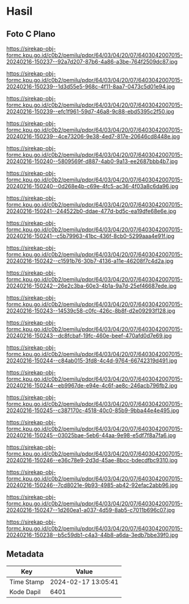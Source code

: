 # Hasil

## Foto C Plano

https://sirekap-obj-formc.kpu.go.id/c0b2/pemilu/pdpr/64/03/04/20/07/6403042007015-20240216-150237--92a7d207-87b6-4a86-a3be-764f2509dc87.jpg

https://sirekap-obj-formc.kpu.go.id/c0b2/pemilu/pdpr/64/03/04/20/07/6403042007015-20240216-150239--1d3d55e5-968c-4f11-8aa7-0473c5d01e94.jpg

https://sirekap-obj-formc.kpu.go.id/c0b2/pemilu/pdpr/64/03/04/20/07/6403042007015-20240216-150239--efc1f961-59d7-46a8-9c88-ebd5395c2f50.jpg

https://sirekap-obj-formc.kpu.go.id/c0b2/pemilu/pdpr/64/03/04/20/07/6403042007015-20240216-150239--4ce73206-9e38-4ed7-817e-20646cd8448e.jpg

https://sirekap-obj-formc.kpu.go.id/c0b2/pemilu/pdpr/64/03/04/20/07/6403042007015-20240216-150240--5809569f-d887-4ab0-9a13-ee2687bbb4b7.jpg

https://sirekap-obj-formc.kpu.go.id/c0b2/pemilu/pdpr/64/03/04/20/07/6403042007015-20240216-150240--0d268e4b-c69e-4fc5-ac36-4f03a8c6da96.jpg

https://sirekap-obj-formc.kpu.go.id/c0b2/pemilu/pdpr/64/03/04/20/07/6403042007015-20240216-150241--244522b0-ddae-477d-bd5c-ea19dfe68e6e.jpg

https://sirekap-obj-formc.kpu.go.id/c0b2/pemilu/pdpr/64/03/04/20/07/6403042007015-20240216-150241--c5b79963-41bc-436f-8cb0-5299aaa4e91f.jpg

https://sirekap-obj-formc.kpu.go.id/c0b2/pemilu/pdpr/64/03/04/20/07/6403042007015-20240216-150242--c1591b76-30b7-4136-a11e-46208f7c4d2a.jpg

https://sirekap-obj-formc.kpu.go.id/c0b2/pemilu/pdpr/64/03/04/20/07/6403042007015-20240216-150242--26e2c3ba-60e3-4b1a-9a7d-25ef46687ede.jpg

https://sirekap-obj-formc.kpu.go.id/c0b2/pemilu/pdpr/64/03/04/20/07/6403042007015-20240216-150243--14539c58-c0fc-426c-8b8f-d2e09293f128.jpg

https://sirekap-obj-formc.kpu.go.id/c0b2/pemilu/pdpr/64/03/04/20/07/6403042007015-20240216-150243--dc8fcbaf-19fc-460e-beef-470afd0d7e69.jpg

https://sirekap-obj-formc.kpu.go.id/c0b2/pemilu/pdpr/64/03/04/20/07/6403042007015-20240216-150244--c84ab015-3fd8-4c4d-9764-66742319d491.jpg

https://sirekap-obj-formc.kpu.go.id/c0b2/pemilu/pdpr/64/03/04/20/07/6403042007015-20240216-150244--eb9967de-e94e-4c6f-ae8c-246acb796fb2.jpg

https://sirekap-obj-formc.kpu.go.id/c0b2/pemilu/pdpr/64/03/04/20/07/6403042007015-20240216-150245--c387170c-4518-40c0-85b9-9bba44e4e495.jpg

https://sirekap-obj-formc.kpu.go.id/c0b2/pemilu/pdpr/64/03/04/20/07/6403042007015-20240216-150245--03025bae-5eb6-44aa-9e98-e5df7f8a7fa6.jpg

https://sirekap-obj-formc.kpu.go.id/c0b2/pemilu/pdpr/64/03/04/20/07/6403042007015-20240216-150246--e36c78e9-2d3d-45ae-8bcc-bdecdfbc9310.jpg

https://sirekap-obj-formc.kpu.go.id/c0b2/pemilu/pdpr/64/03/04/20/07/6403042007015-20240216-150246--7cd8021e-9b93-4985-ab42-92efac2abb96.jpg

https://sirekap-obj-formc.kpu.go.id/c0b2/pemilu/pdpr/64/03/04/20/07/6403042007015-20240216-150247--1d260ea1-a037-4d59-8ab5-c7011b696c07.jpg

https://sirekap-obj-formc.kpu.go.id/c0b2/pemilu/pdpr/64/03/04/20/07/6403042007015-20240216-150238--b5c59db1-c4a3-44b8-a6da-3edb7bbe39f0.jpg


## Metadata

| Key        | Value               |
| ---------- | ------------------- |
| Time Stamp | 2024-02-17 13:05:41 |
| Kode Dapil | 6401                |




